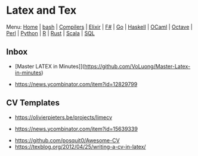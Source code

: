 # Latex and Tex

Menu: [Home](README.md) | [bash](bash.md) | [Compilers](compilers.md) | [Elixir](elixir.md) |  [F#](fsharp.ms) | [Go](go.md) | [Haskell](haskell.md) | [OCaml](ocaml.md) | [Octave](octave.md) | [Perl](perl.md) | [Python](python.md) | [R](r.md) | [Rust](rust.md) | [Scala](scala.md)  | [SQL](sql.md)

## Inbox

+ [Master LATEX in Minutes]](https://github.com/VoLuong/Master-Latex-in-minutes)
 - https://news.ycombinator.com/item?id=12829799

## CV Templates

+ https://olivierpieters.be/projects/limecv
 - https://news.ycombinator.com/item?id=15639339
+ https://github.com/posquit0/Awesome-CV
+ https://texblog.org/2012/04/25/writing-a-cv-in-latex/
